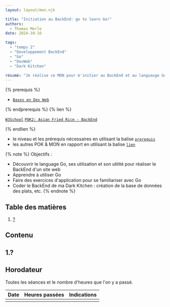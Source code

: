```yaml
---
layout: layout/mon.njk

title: "Initiation au BackEnd: go to learn Go!"
authors:
  - Thomas Merle
date: 2024-10-16

tags: 
  - "temps 2"
  - "Developpement BackEnd"
  - "Go"
  - "DevWeb"
  - "Dark Kitchen"

résumé: "Je réalise ce MON pour m'initier au BackEnd et au languauge Go afin de pouvoir me lancer dans le codage du BackEnd de ma Dark Kitchen, qui fait l'objet de mon POK2. Je vais probablement utiliser un tutoriel en ligne et utiliser la documentation Go."
---
```


{% prerequis %}

- [`Bases en Dev Web`](/cs/contribuer-au-site/#prerequis)

{% endprerequis %}
{% lien %}

[`W3School`](https://www.w3schools.com/html/default.asp)
[`POK2: Asian Fried Rice - BackEnd`](https://francoisbrucker.github.io/do-it/promos/2024-2025/Merle-Thomas/pok/temps-2/)

{% endlien %}

- le niveau et les prérequis nécessaires en utilisant la balise [`prerequis`](/cs/contribuer-au-site/#prerequis)
- les autres POK & MON en rapport en utilisant la balise [`lien`](/cs/contribuer-au-site/#lien)

{% note %}
Objectifs :
- Découvrir le language Go, ses utilisation et son utilité pour réaliser le BackEnd d'un site web
- Apprendre à utiliser Go
- Faire des exercices d'application pour se familiariser avec Go
- Coder le BackEnd de ma Dark Kitchen : création de la base de données des plats, etc.
{% endnote %}

## Table des matières<a name="table-des-matières"></a>
1. [?](#?)
    

## Contenu

## 1.?<a name="?"></a>



## Horodateur

Toutes les séances et le nombre d'heures que l'on y a passé.

| Date | Heures passées | Indications |
| -------- | -------- |-------- |
|   | |  |


